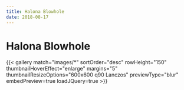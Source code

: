 ```yaml
---
title: Halona Blowhole
date: 2018-08-17
---
```


# Halona Blowhole

{{< gallery match="images/*" sortOrder="desc" rowHeight="150" thumbnailHoverEffect="enlarge" margins="5" thumbnailResizeOptions="600x600 q90 Lanczos" previewType="blur" embedPreview=true loadJQuery=true >}}

